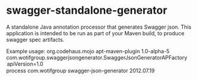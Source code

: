 swagger-standalone-generator
============================

A standalone Java annotation processor that generates Swagger json. This application is intended to be run as part
of your Maven build, to produce swagger spec artifacts.

Example usage:
    <build>
        <plugins>
            <plugin>
                <groupId>org.codehaus.mojo</groupId>
                <artifactId>apt-maven-plugin</artifactId>
                <version>1.0-alpha-5</version>
                <configuration>
                    <factory>com.wotifgroup.swaggerjsongenerator.SwaggerJsonGeneratorAPFactory</factory>
                    <options>
                        <option>apiVersion=1.0</option>
                    </options>
                </configuration>
                <executions>
                    <execution>
                        <goals>
                            <goal>process</goal>
                        </goals>
                    </execution>
                </executions>
                <dependencies>
                    <dependency>
                        <groupId>com.wotifgroup</groupId>
                        <artifactId>swagger-json-generator</artifactId>
                        <version>2012.07.19</version>
                    </dependency>
                </dependencies>
            </plugin>
        </plugins>
    </build>
